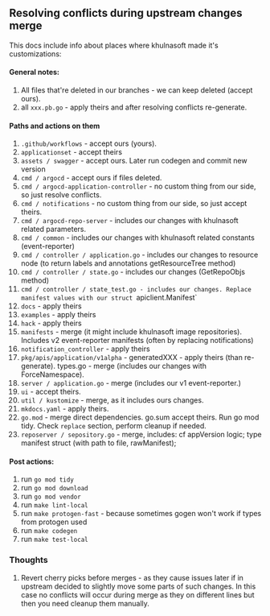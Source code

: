 ## Resolving conflicts during upstream changes merge

This docs include info about places where khulnasoft made it's customizations:

#### General notes:

1. All files that're deleted in our branches - we can keep deleted (accept ours).
2. all `xxx.pb.go` - apply theirs and after resolving conflicts re-generate.

#### Paths and actions on them

1. `.github/workflows` - accept ours (yours).
2. `applicationset` - accept theirs
3. `assets / swagger` - accept ours. Later run codegen and commit new version
4. `cmd / argocd` - accept ours if files deleted.
5. `cmd / argocd-application-controller` - no custom thing from our side, so just resolve conflicts.
6. `cmd / notifications` - no custom thing from our side, so just accept theirs.
7. `cmd / argocd-repo-server` - includes our changes with khulnasoft related parameters.
8. `cmd / common` - includes our changes with khulnasoft related constants (event-reporter)
9. `cmd / controller / application.go` - includes our changes to resource node (to return labels and annotations getResourceTree method)
10. `cmd / controller / state.go` - includes our changes (GetRepoObjs method)
11. `cmd / controller / state_test.go - includes our changes. Replace manifest values with our struct `apiclient.Manifest`
12. `docs` - apply theirs
13. `examples` - apply theirs
14. `hack` - apply theirs
15. `manifests` - merge (it might include khulnasoft image repositories). Includes v2 event-reporter manifests (often by replacing notifications)
16. `notification_controller` - apply theirs
17. `pkg/apis/application/v1alpha` - generatedXXX - apply theirs (than re-generate). types.go - merge (includes our changes with ForceNamespace).
18. `server / application.go` - merge (includes our v1 event-reporter.)
19. `ui` - accept theirs.
20. `util / kustomize` - merge, as it includes ours changes.
21. `mkdocs.yaml` - apply theirs.
22. `go.mod` - merge direct dependencies. go.sum accept theirs. Run go mod tidy. Check `replace` section, perform cleanup if needed.
23. `reposerver / sepository.go` - merge, includes: cf appVersion logic; type manifest struct (with path to file, rawManifest);

#### Post actions:

1. run `go mod tidy`
2. run `go mod download`
3. run `go mod vendor`
4. run `make lint-local`
5. run `make protogen-fast` - because sometimes gogen won't work if types from protogen used
6. run `make codegen`
7. run `make test-local`

### Thoughts

1. Revert cherry picks before merges - as they cause issues later if in upstream decided to slightly move some parts of such changes. In this case no conflicts will occur during merge as they on different lines but then you need cleanup them manually.
